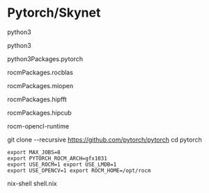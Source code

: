 # Pytorch/Skynet


python3

python3

python3Packages.pytorch

rocmPackages.rocblas

rocmPackages.miopen

rocmPackages.hipfft

rocmPackages.hipcub

  

rocm-opencl-runtime

git clone --recursive https://github.com/pytorch/pytorch 
cd pytorch

```
export MAX_JOBS=8 
export PYTORCH_ROCM_ARCH=gfx1031
export USE_ROCM=1 export USE_LMDB=1 
export USE_OPENCV=1 export ROCM_HOME=/opt/rocm
```

nix-shell shell.nix